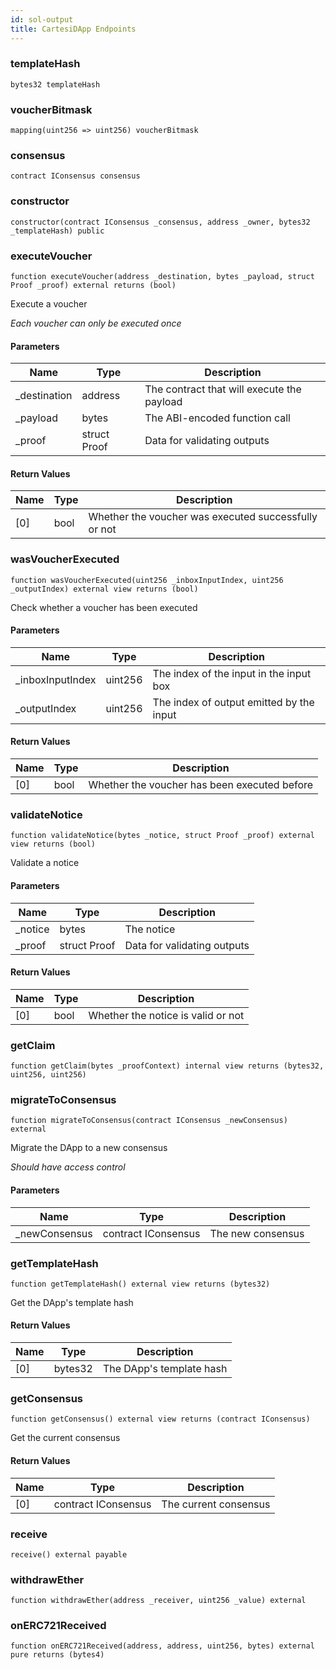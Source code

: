 ```yaml
---
id: sol-output
title: CartesiDApp Endpoints
---
```


### templateHash

```solidity
bytes32 templateHash
```

### voucherBitmask

```solidity
mapping(uint256 => uint256) voucherBitmask
```

### consensus

```solidity
contract IConsensus consensus
```

### constructor

```solidity
constructor(contract IConsensus _consensus, address _owner, bytes32 _templateHash) public
```

### executeVoucher

```solidity
function executeVoucher(address _destination, bytes _payload, struct Proof _proof) external returns (bool)
```

Execute a voucher

_Each voucher can only be executed once_

#### Parameters

| Name | Type | Description |
| ---- | ---- | ----------- |
| _destination | address | The contract that will execute the payload |
| _payload | bytes | The ABI-encoded function call |
| _proof | struct Proof | Data for validating outputs |

#### Return Values

| Name | Type | Description |
| ---- | ---- | ----------- |
| [0] | bool | Whether the voucher was executed successfully or not |

### wasVoucherExecuted

```solidity
function wasVoucherExecuted(uint256 _inboxInputIndex, uint256 _outputIndex) external view returns (bool)
```

Check whether a voucher has been executed

#### Parameters

| Name | Type | Description |
| ---- | ---- | ----------- |
| _inboxInputIndex | uint256 | The index of the input in the input box |
| _outputIndex | uint256 | The index of output emitted by the input |

#### Return Values

| Name | Type | Description |
| ---- | ---- | ----------- |
| [0] | bool | Whether the voucher has been executed before |

### validateNotice

```solidity
function validateNotice(bytes _notice, struct Proof _proof) external view returns (bool)
```

Validate a notice

#### Parameters

| Name | Type | Description |
| ---- | ---- | ----------- |
| _notice | bytes | The notice |
| _proof | struct Proof | Data for validating outputs |

#### Return Values

| Name | Type | Description |
| ---- | ---- | ----------- |
| [0] | bool | Whether the notice is valid or not |

### getClaim

```solidity
function getClaim(bytes _proofContext) internal view returns (bytes32, uint256, uint256)
```

### migrateToConsensus

```solidity
function migrateToConsensus(contract IConsensus _newConsensus) external
```

Migrate the DApp to a new consensus

_Should have access control_

#### Parameters

| Name | Type | Description |
| ---- | ---- | ----------- |
| _newConsensus | contract IConsensus | The new consensus |

### getTemplateHash

```solidity
function getTemplateHash() external view returns (bytes32)
```

Get the DApp's template hash

#### Return Values

| Name | Type | Description |
| ---- | ---- | ----------- |
| [0] | bytes32 | The DApp's template hash |

### getConsensus

```solidity
function getConsensus() external view returns (contract IConsensus)
```

Get the current consensus

#### Return Values

| Name | Type | Description |
| ---- | ---- | ----------- |
| [0] | contract IConsensus | The current consensus |

### receive

```solidity
receive() external payable
```

### withdrawEther

```solidity
function withdrawEther(address _receiver, uint256 _value) external
```

### onERC721Received

```solidity
function onERC721Received(address, address, uint256, bytes) external pure returns (bytes4)
```
